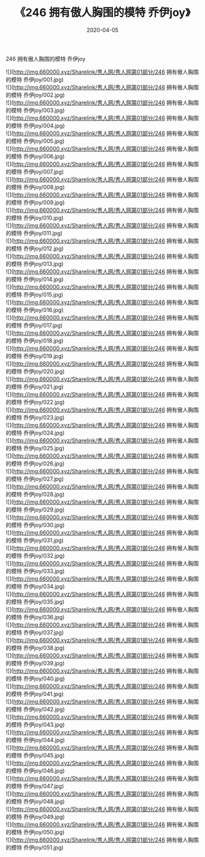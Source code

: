 ﻿---
layout: post
title:  《246 拥有傲人胸围的模特 乔伊joy》
date:   2020-04-05
img: http://img.660000.xyz/Sharelink/秀人网/秀人网第01部分/246 拥有傲人胸围的模特 乔伊joy/000.jpg
categories: [美女, 清纯, 唯美]
---

246 拥有傲人胸围的模特 乔伊joy

  ![](http://img.660000.xyz/Sharelink/秀人网/秀人网第01部分/246 拥有傲人胸围的模特 乔伊joy/001.jpg) <br> ![](http://img.660000.xyz/Sharelink/秀人网/秀人网第01部分/246 拥有傲人胸围的模特 乔伊joy/002.jpg) <br> ![](http://img.660000.xyz/Sharelink/秀人网/秀人网第01部分/246 拥有傲人胸围的模特 乔伊joy/003.jpg) <br> ![](http://img.660000.xyz/Sharelink/秀人网/秀人网第01部分/246 拥有傲人胸围的模特 乔伊joy/004.jpg) <br> ![](http://img.660000.xyz/Sharelink/秀人网/秀人网第01部分/246 拥有傲人胸围的模特 乔伊joy/005.jpg) <br> ![](http://img.660000.xyz/Sharelink/秀人网/秀人网第01部分/246 拥有傲人胸围的模特 乔伊joy/006.jpg) <br> ![](http://img.660000.xyz/Sharelink/秀人网/秀人网第01部分/246 拥有傲人胸围的模特 乔伊joy/007.jpg) <br> ![](http://img.660000.xyz/Sharelink/秀人网/秀人网第01部分/246 拥有傲人胸围的模特 乔伊joy/008.jpg) <br> ![](http://img.660000.xyz/Sharelink/秀人网/秀人网第01部分/246 拥有傲人胸围的模特 乔伊joy/009.jpg) <br> ![](http://img.660000.xyz/Sharelink/秀人网/秀人网第01部分/246 拥有傲人胸围的模特 乔伊joy/010.jpg) <br> ![](http://img.660000.xyz/Sharelink/秀人网/秀人网第01部分/246 拥有傲人胸围的模特 乔伊joy/011.jpg) <br> ![](http://img.660000.xyz/Sharelink/秀人网/秀人网第01部分/246 拥有傲人胸围的模特 乔伊joy/012.jpg) <br> ![](http://img.660000.xyz/Sharelink/秀人网/秀人网第01部分/246 拥有傲人胸围的模特 乔伊joy/013.jpg) <br> ![](http://img.660000.xyz/Sharelink/秀人网/秀人网第01部分/246 拥有傲人胸围的模特 乔伊joy/014.jpg) <br> ![](http://img.660000.xyz/Sharelink/秀人网/秀人网第01部分/246 拥有傲人胸围的模特 乔伊joy/015.jpg) <br> ![](http://img.660000.xyz/Sharelink/秀人网/秀人网第01部分/246 拥有傲人胸围的模特 乔伊joy/016.jpg) <br> ![](http://img.660000.xyz/Sharelink/秀人网/秀人网第01部分/246 拥有傲人胸围的模特 乔伊joy/017.jpg) <br> ![](http://img.660000.xyz/Sharelink/秀人网/秀人网第01部分/246 拥有傲人胸围的模特 乔伊joy/018.jpg) <br> ![](http://img.660000.xyz/Sharelink/秀人网/秀人网第01部分/246 拥有傲人胸围的模特 乔伊joy/019.jpg) <br> ![](http://img.660000.xyz/Sharelink/秀人网/秀人网第01部分/246 拥有傲人胸围的模特 乔伊joy/020.jpg) <br> ![](http://img.660000.xyz/Sharelink/秀人网/秀人网第01部分/246 拥有傲人胸围的模特 乔伊joy/021.jpg) <br> ![](http://img.660000.xyz/Sharelink/秀人网/秀人网第01部分/246 拥有傲人胸围的模特 乔伊joy/022.jpg) <br> ![](http://img.660000.xyz/Sharelink/秀人网/秀人网第01部分/246 拥有傲人胸围的模特 乔伊joy/023.jpg) <br> ![](http://img.660000.xyz/Sharelink/秀人网/秀人网第01部分/246 拥有傲人胸围的模特 乔伊joy/024.jpg) <br> ![](http://img.660000.xyz/Sharelink/秀人网/秀人网第01部分/246 拥有傲人胸围的模特 乔伊joy/025.jpg) <br> ![](http://img.660000.xyz/Sharelink/秀人网/秀人网第01部分/246 拥有傲人胸围的模特 乔伊joy/026.jpg) <br> ![](http://img.660000.xyz/Sharelink/秀人网/秀人网第01部分/246 拥有傲人胸围的模特 乔伊joy/027.jpg) <br> ![](http://img.660000.xyz/Sharelink/秀人网/秀人网第01部分/246 拥有傲人胸围的模特 乔伊joy/028.jpg) <br> ![](http://img.660000.xyz/Sharelink/秀人网/秀人网第01部分/246 拥有傲人胸围的模特 乔伊joy/029.jpg) <br> ![](http://img.660000.xyz/Sharelink/秀人网/秀人网第01部分/246 拥有傲人胸围的模特 乔伊joy/030.jpg) <br> ![](http://img.660000.xyz/Sharelink/秀人网/秀人网第01部分/246 拥有傲人胸围的模特 乔伊joy/031.jpg) <br> ![](http://img.660000.xyz/Sharelink/秀人网/秀人网第01部分/246 拥有傲人胸围的模特 乔伊joy/032.jpg) <br> ![](http://img.660000.xyz/Sharelink/秀人网/秀人网第01部分/246 拥有傲人胸围的模特 乔伊joy/033.jpg) <br> ![](http://img.660000.xyz/Sharelink/秀人网/秀人网第01部分/246 拥有傲人胸围的模特 乔伊joy/034.jpg) <br> ![](http://img.660000.xyz/Sharelink/秀人网/秀人网第01部分/246 拥有傲人胸围的模特 乔伊joy/035.jpg) <br> ![](http://img.660000.xyz/Sharelink/秀人网/秀人网第01部分/246 拥有傲人胸围的模特 乔伊joy/036.jpg) <br> ![](http://img.660000.xyz/Sharelink/秀人网/秀人网第01部分/246 拥有傲人胸围的模特 乔伊joy/037.jpg) <br> ![](http://img.660000.xyz/Sharelink/秀人网/秀人网第01部分/246 拥有傲人胸围的模特 乔伊joy/038.jpg) <br> ![](http://img.660000.xyz/Sharelink/秀人网/秀人网第01部分/246 拥有傲人胸围的模特 乔伊joy/039.jpg) <br> ![](http://img.660000.xyz/Sharelink/秀人网/秀人网第01部分/246 拥有傲人胸围的模特 乔伊joy/040.jpg) <br> ![](http://img.660000.xyz/Sharelink/秀人网/秀人网第01部分/246 拥有傲人胸围的模特 乔伊joy/041.jpg) <br> ![](http://img.660000.xyz/Sharelink/秀人网/秀人网第01部分/246 拥有傲人胸围的模特 乔伊joy/042.jpg) <br> ![](http://img.660000.xyz/Sharelink/秀人网/秀人网第01部分/246 拥有傲人胸围的模特 乔伊joy/043.jpg) <br> ![](http://img.660000.xyz/Sharelink/秀人网/秀人网第01部分/246 拥有傲人胸围的模特 乔伊joy/044.jpg) <br> ![](http://img.660000.xyz/Sharelink/秀人网/秀人网第01部分/246 拥有傲人胸围的模特 乔伊joy/045.jpg) <br> ![](http://img.660000.xyz/Sharelink/秀人网/秀人网第01部分/246 拥有傲人胸围的模特 乔伊joy/046.jpg) <br> ![](http://img.660000.xyz/Sharelink/秀人网/秀人网第01部分/246 拥有傲人胸围的模特 乔伊joy/047.jpg) <br> ![](http://img.660000.xyz/Sharelink/秀人网/秀人网第01部分/246 拥有傲人胸围的模特 乔伊joy/048.jpg) <br> ![](http://img.660000.xyz/Sharelink/秀人网/秀人网第01部分/246 拥有傲人胸围的模特 乔伊joy/049.jpg) <br> ![](http://img.660000.xyz/Sharelink/秀人网/秀人网第01部分/246 拥有傲人胸围的模特 乔伊joy/050.jpg) <br> ![](http://img.660000.xyz/Sharelink/秀人网/秀人网第01部分/246 拥有傲人胸围的模特 乔伊joy/051.jpg) <br>